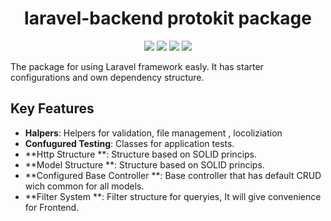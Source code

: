 <div align="center">
  <h1>laravel-backend protokit package</h1>
</div>

<div align="center">
  <img src="https://img.shields.io/packagist/dependency-v/bakirov/protokit/php">
  <img src="https://img.shields.io/packagist/dt/bakirov/protokit">
  <img src="https://img.shields.io/packagist/v/bakirov/protokit">
  <img src="https://img.shields.io/packagist/dt/bakirov/protokit">
</div>

The package for using Laravel framework easly. It has starter configurations and own dependency structure. 
## Key Features
- **Halpers**: Helpers for validation, file management , locoliziation
- **Confugured Testing**:  Classes for application tests.
- **Http Structure **:  Structure based on SOLID princips.
- **Model Structure **:  Structure based on SOLID princips.
- **Configured Base Controller **:  Base controller that has default CRUD wich common for all models.
- **Filter System **:  Filter structure for queryies, It will give convenience for Frontend.


